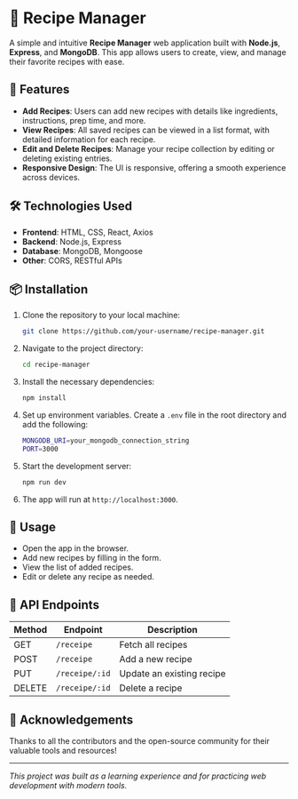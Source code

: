 # 🍲 Recipe Manager

A simple and intuitive **Recipe Manager** web application built with **Node.js**, **Express**, and **MongoDB**. This app allows users to create, view, and manage their favorite recipes with ease.

## 🚀 Features

- **Add Recipes**: Users can add new recipes with details like ingredients, instructions, prep time, and more.
- **View Recipes**: All saved recipes can be viewed in a list format, with detailed information for each recipe.
- **Edit and Delete Recipes**: Manage your recipe collection by editing or deleting existing entries.
- **Responsive Design**: The UI is responsive, offering a smooth experience across devices.

## 🛠️ Technologies Used

- **Frontend**: HTML, CSS, React, Axios
- **Backend**: Node.js, Express
- **Database**: MongoDB, Mongoose
- **Other**: CORS, RESTful APIs

## 📦 Installation

1. Clone the repository to your local machine:
    ```bash
    git clone https://github.com/your-username/recipe-manager.git
    ```

2. Navigate to the project directory:
    ```bash
    cd recipe-manager
    ```

3. Install the necessary dependencies:
    ```bash
    npm install
    ```

4. Set up environment variables. Create a `.env` file in the root directory and add the following:
    ```bash
    MONGODB_URI=your_mongodb_connection_string
    PORT=3000
    ```

5. Start the development server:
    ```bash
    npm run dev
    ```

6. The app will run at `http://localhost:3000`.

## 📝 Usage

- Open the app in the browser.
- Add new recipes by filling in the form.
- View the list of added recipes.
- Edit or delete any recipe as needed.

## 📄 API Endpoints

| Method | Endpoint           | Description               |
|--------|--------------------|---------------------------|
| GET    | `/receipe`          | Fetch all recipes         |
| POST   | `/receipe`          | Add a new recipe          |
| PUT    | `/receipe/:id`      | Update an existing recipe |
| DELETE | `/receipe/:id`      | Delete a recipe           |

## 🙌 Acknowledgements

Thanks to all the contributors and the open-source community for their valuable tools and resources!

---

_This project was built as a learning experience and for practicing web development with modern tools._
